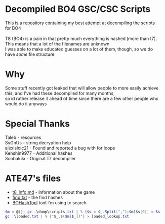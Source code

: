 # Decompiled BO4 GSC/CSC Scripts
This is a repository containing my best attempt at decompiling the scripts for BO4\
\
T8 (BO4) is a pain in that pretty much everything is hashed (more than t7). This means that a lot of the filenames are unknown\
I was able to make educated guesses on a lot of them, though, so we do have *some* file structure
# Why
Some stuff recently got leaked that will allow people to more easily achieve this, and I've had these decompiled for many months,\
so id rather release it ahead of time since there are a few other people who would do it anyways

# Special Thanks
Taleb - resources\
SyGnUs - string decryption help\
alexisloic21 - Found and reported a bug with for loops\
Kenshin9977 - Additional hashes\
Scobalula - Original T7 decompiler

# ATE47's files

- [t8_info.md](t8_info.md) - information about the game
- [find.txt](find.txt) - the find hashes
- [BOHashTool](https://github.com/ate47/BOHashTool) tool I'm using to search

```powershell
$m = @{}; gc .\dump\scripts.txt | % {$s = $_.Split(",");$m[$s[0]] = $s[1]}
gc .\loaded.txt | % {"$_,$($m[$_])"} > loaded_lookup.txt
```